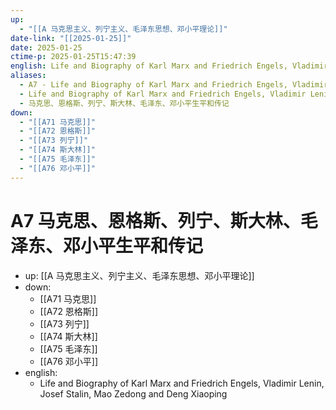 ```yaml
---
up:
  - "[[A 马克思主义、列宁主义、毛泽东思想、邓小平理论]]"
date-link: "[[2025-01-25]]"
date: 2025-01-25
ctime-p: 2025-01-25T15:47:39
english: Life and Biography of Karl Marx and Friedrich Engels, Vladimir Lenin, Josef Stalin, Mao Zedong and Deng Xiaoping
aliases:
  - A7 - Life and Biography of Karl Marx and Friedrich Engels, Vladimir Lenin, Josef Stalin, Mao Zedong and Deng Xiaoping
  - Life and Biography of Karl Marx and Friedrich Engels, Vladimir Lenin, Josef Stalin, Mao Zedong and Deng Xiaoping
  - 马克思、恩格斯、列宁、斯大林、毛泽东、邓小平生平和传记
down:
  - "[[A71 马克思]]"
  - "[[A72 恩格斯]]"
  - "[[A73 列宁]]"
  - "[[A74 斯大林]]"
  - "[[A75 毛泽东]]"
  - "[[A76 邓小平]]"
---
```


# A7 马克思、恩格斯、列宁、斯大林、毛泽东、邓小平生平和传记

- up: [[A 马克思主义、列宁主义、毛泽东思想、邓小平理论]]
- down:
	- [[A71 马克思]]
	- [[A72 恩格斯]]
	- [[A73 列宁]]
	- [[A74 斯大林]]
	- [[A75 毛泽东]]
	- [[A76 邓小平]]
- english:
	- Life and Biography of Karl Marx and Friedrich Engels, Vladimir Lenin, Josef Stalin, Mao Zedong and Deng Xiaoping

